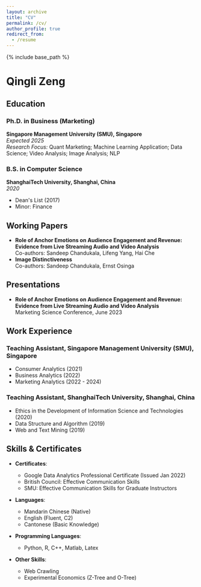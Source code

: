 ```yaml
---
layout: archive
title: "CV"
permalink: /cv/
author_profile: true
redirect_from:
  - /resume
---
```


{% include base_path %}

# Qingli Zeng

## Education
### Ph.D. in Business (Marketing)
**Singapore Management University (SMU), Singapore**  
*Expected 2025*  
*Research Focus:* Quant Marketing; Machine Learning Application; Data Science; Video Analysis; Image Analysis; NLP

### B.S. in Computer Science
**ShanghaiTech University, Shanghai, China**  
*2020*  
- Dean's List (2017)  
- Minor: Finance

## Working Papers
- **Role of Anchor Emotions on Audience Engagement and Revenue: Evidence from Live Streaming Audio and Video Analysis**  
  Co-authors: Sandeep Chandukala, Lifeng Yang, Hai Che  
- **Image Distinctiveness**  
  Co-authors: Sandeep Chandukala, Ernst Osinga

## Presentations
- **Role of Anchor Emotions on Audience Engagement and Revenue: Evidence from Live Streaming Audio and Video Analysis**  
  Marketing Science Conference, June 2023

## Work Experience
### Teaching Assistant, Singapore Management University (SMU), Singapore
- Consumer Analytics (2021)  
- Business Analytics (2022)  
- Marketing Analytics (2022 - 2024)  

### Teaching Assistant, ShanghaiTech University, Shanghai, China
- Ethics in the Development of Information Science and Technologies (2020)  
- Data Structure and Algorithm (2019)  
- Web and Text Mining (2019)

## Skills & Certificates
- **Certificates**:  
  - Google Data Analytics Professional Certificate (Issued Jan 2022)  
  - British Council: Effective Communication Skills  
  - SMU: Effective Communication Skills for Graduate Instructors  

- **Languages**:  
  - Mandarin Chinese (Native)  
  - English (Fluent, C2)  
  - Cantonese (Basic Knowledge)  

- **Programming Languages**:  
  - Python, R, C++, Matlab, Latex  

- **Other Skills**:  
  - Web Crawling  
  - Experimental Economics (Z-Tree and O-Tree)
